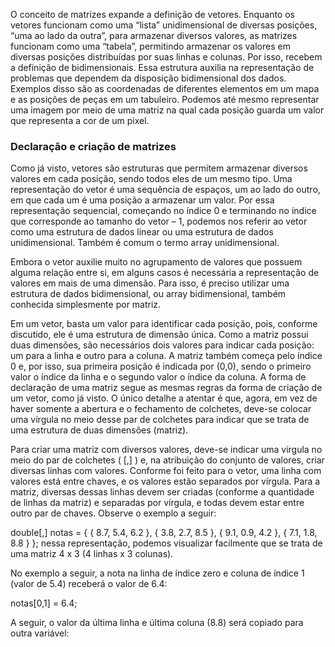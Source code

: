 O conceito de matrizes expande a definição de vetores. Enquanto os vetores funcionam como uma “lista” unidimensional de diversas posições, “uma ao lado da outra”, para armazenar diversos valores, as matrizes funcionam como uma “tabela”, permitindo armazenar os valores em diversas posições distribuídas por suas linhas e colunas. Por isso, recebem a definição de bidimensionais. Essa estrutura auxilia na representação de problemas que dependem da disposição bidimensional dos dados. Exemplos disso são as coordenadas de diferentes elementos em um mapa e as posições de peças em um tabuleiro. Podemos até mesmo representar uma imagem por meio de uma matriz na qual cada posição guarda um valor que representa a cor de um pixel.

### Declaração e criação de matrizes
Como já visto, vetores são estruturas que permitem armazenar diversos valores em cada posição, sendo todos eles de um mesmo tipo. Uma representação do vetor é uma sequência de espaços, um ao lado do outro, em que cada um é uma posição a armazenar um valor. Por essa representação sequencial, começando no índice 0 e terminando no índice que corresponde ao tamanho do vetor – 1, podemos nos referir ao vetor como uma estrutura de dados linear ou uma estrutura de dados unidimensional. Também é comum o termo array unidimensional.

Embora o vetor auxilie muito no agrupamento de valores que possuem alguma relação entre si, em alguns casos é necessária a representação de valores em mais de uma dimensão. Para isso, é preciso utilizar uma estrutura de dados bidimensional, ou array bidimensional, também conhecida simplesmente por matriz.

Em um vetor, basta um valor para identificar cada posição, pois, conforme discutido, ele é uma estrutura de dimensão única. Como a matriz possui duas dimensões, são necessários dois valores para indicar cada posição: um para a linha e outro para a coluna. A matriz também começa pelo índice 0 e, por isso, sua primeira posição é indicada por (0,0), sendo o primeiro valor o índice da linha e o segundo valor o índice da coluna. A forma de declaração de uma matriz segue as mesmas regras da forma de criação de um vetor, como já visto. O único detalhe a atentar é que, agora, em vez de haver somente a abertura e o fechamento de colchetes, deve-se colocar uma vírgula no meio desse par de colchetes para indicar que se trata de uma estrutura de duas dimensões (matriz).

Para criar uma matriz com diversos valores, deve-se indicar uma vírgula no meio do par de colchetes ( [,] ) e, na atribuição do conjunto de valores, criar diversas linhas com valores. Conforme foi feito para o vetor, uma linha com valores está entre chaves, e os valores estão separados por vírgula. Para a matriz, diversas dessas linhas devem ser criadas (conforme a quantidade de linhas da matriz) e separadas por vírgula, e todas devem estar entre outro par de chaves. Observe o exemplo a seguir:

double[,] notas = { { 8.7, 5.4, 6.2 }, { 3.8, 2.7, 8.5 }, { 9.1, 0.9, 4.2 }, { 7.1, 1.8, 8.8 } }; 
nessa representação, podemos visualizar facilmente que se trata de uma matriz 4 x 3 (4 linhas x 3 colunas).

No exemplo a seguir, a nota na linha de índice zero e coluna de índice 1 (valor de 5.4) receberá o valor de 6.4:

notas[0,1] = 6.4;

A seguir, o valor da última linha e última coluna (8.8) será copiado para outra variável: